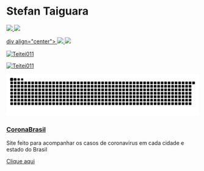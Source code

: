 

<!--
**Teitei011/Teitei011** is a ✨ _special_ ✨ repository because its `README.md` (this file) appears on your GitHub profile.

Here are some ideas to get you started:

- 🔭 I’m currently working on ...
- 🌱 I’m currently learning ...
- 👯 I’m looking to collaborate on ...
- 🤔 I’m looking for help with ...
- 💬 Ask me about ...
- 📫 How to reach me: ...
- 😄 Pronouns: ...
- ⚡ Fun fact: ...
-->


# Stefan Taiguara

 <div>
  <a href="https://github.com/Teitei011">
  <img height="180em" src="https://github-readme-stats.vercel.app/api?username=Teitei011&show_icons=true&theme=radical&include_all_commits=true&count_private=true"/>
  <img height="180em" src="https://github-readme-stats.vercel.app/api/top-langs/?username=Teitei011&layout=compact&langs_count=7&theme=radical"/>
</div>
  
  
  
  div align="center">
  <a href="https://github.com/Teitei011">
  <img height="180" src="https://github-readme-stats.vercel.app/api?username=Teitei011&show_icons=true&theme=tokyonight&include_all_commits=false&count_private=true"/>
  <img height="180em" src="https://github-readme-stats.vercel.app/api/top-langs/?username=pro&layout=compact&langs_count=7&theme=tokyonight"/>
  <p><img align="center" src="https://github-readme-streak-stats.herokuapp.com/?user=Teitei011&&theme=tokyonight" alt="Teitei011" /></p>
     
</div>
  <p align="left"> <a href="https://github.com/ryo-ma/github-profile-trophy"><img src="https://github-profile-trophy.vercel.app/?username=Teitei011" alt="Teitei011" /></a> </p>
  
![Snake animation](https://github.com/Teitei011/Teitei011/blob/output/github-contribution-grid-snake.svg)


 
 ### [CoronaBrasil](https://covid-brasil.vercel.app/)
 
 Site feito para acompanhar os casos de coronavirus em cada cidade e estado do Brasil
 
 [Clique aqui](https://covid-brasil.vercel.app/) 
